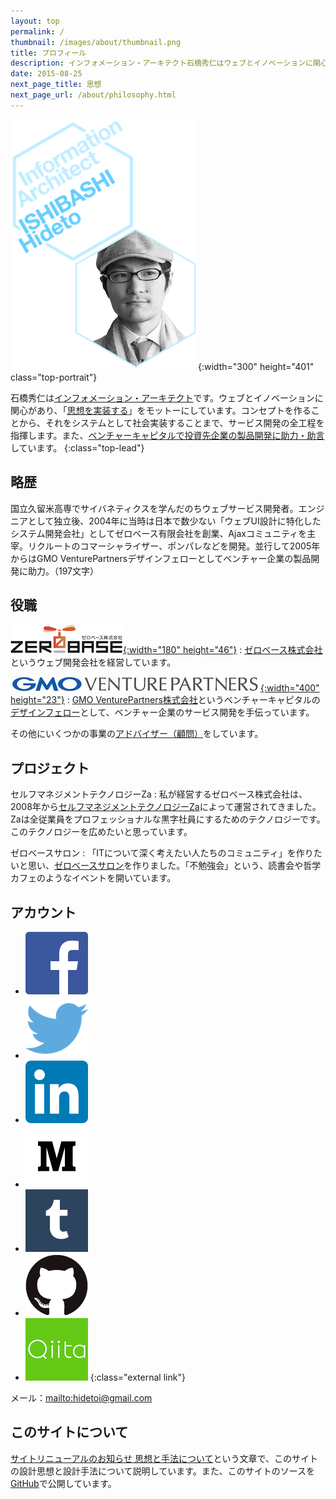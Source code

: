 ```yaml
---
layout: top
permalink: /
thumbnail: /images/about/thumbnail.png
title: プロフィール
description: インフォメーション・アーキテクト石橋秀仁はウェブとイノベーションに関心があり、「思想を実装する」をモットーにしています。
date: 2015-08-25
next_page_title: 思想
next_page_url: /about/philosophy.html
---
```


![Hideto Ishibashi, Information Architect](/images/about/2015-01-14-profile/title_portrait.png){:width="300" height="401" class="top-portrait"}

石橋秀仁は[インフォメーション・アーキテクト][information-architect]です。ウェブとイノベーションに関心があり、「[思想を実装する][philosophy]」をモットーにしています。コンセプトを作ることから、それをシステムとして社会実装することまで、サービス開発の全工程を指揮します。また、[ベンチャーキャピタルで投資先企業の製品開発に助力・助言][venture-consulting]しています。
{:class="top-lead"}

[information-architect]: /blog/2014/04/25/future-of-information-architect.html
[philosophy]: /about/philosophy.html
[venture-consulting]: /blog/2015/08/03/consulting-for-startups.html


## 略歴

国立久留米高専でサイバネティクスを学んだのちウェブサービス開発者。エンジニアとして独立後、2004年に当時は日本で数少ない「ウェブUI設計に特化したシステム開発会社」としてゼロベース有限会社を創業、Ajaxコミュニティを主宰。リクルートのコマーシャライザー、ポンパレなどを開発。並行して2005年からはGMO VenturePartnersデザインフェローとしてベンチャー企業の製品開発に助力。（197文字）


## 役職

[![ゼロベース株式会社のロゴ](/images/about/2015-01-14-profile/zerobase.png){:width="180" height="46"}][zerobase]
: [ゼロベース株式会社][zerobase]というウェブ開発会社を経営しています。

[![GMO VenturePartners株式会社のロゴ](/images/about/2015-01-14-profile/gmovp.jpg){:width="400" height="23"}][gmo-vp]
: [GMO VenturePartners株式会社][gmo-vp]というベンチャーキャピタルの[デザインフェロー][design-fellow]として、ベンチャー企業のサービス開発を手伝っています。

その他にいくつかの事業の[アドバイザー（顧問）][advisory]をしています。

[zerobase]: http://zerobase.jp/
[gmo-vp]: http://www.gmo-vp.com/
[design-fellow]: /blog/2014/12/01/design-fellow-at-venture-capital.html
[advisory]: /about/advice.html


## プロジェクト

セルフマネジメントテクノロジーZa
: 私が経営するゼロベース株式会社は、2008年から[セルフマネジメントテクノロジーZa][za]によって運営されてきました。Zaは全従業員をプロフェッショナルな黒字社員にするためのテクノロジーです。このテクノロジーを広めたいと思っています。

ゼロベースサロン
: 「ITについて深く考えたい人たちのコミュニティ」を作りたいと思い、[ゼロベースサロン][salon]を作りました。「不勉強会」という、読書会や哲学カフェのようなイベントを開いています。

[za]: http://www.zerobase.jp/za/
[salon]: http://www.zerobase.jp/salon/


## アカウント

- <a href="https://www.facebook.com/ishibashi.hideto"><img alt="Facebook" src="/images/about/2015-01-14-profile/FB-f-Logo__blue_100.png"></a>
- <a href="https://twitter.com/zerobase"><img alt="Twitter" src="/images/about/2015-01-14-profile/Twitter_logo_blue.png"></a>
- <a href="https://www.linkedin.com/in/ishibashihideto"><img alt="LinkedIn" src="/images/about/2015-01-14-profile/LinkedIn-InBug-2CRev.png"></a>
- <a href="http://medium.com/@zerobase/"><img alt="Medium" src="/images/about/2015-01-14-profile/Medium-logo-dark100.png"></a>
- <a href="http://ishibashi.tumblr.com/"><img alt="Tumblr" src="/images/about/2015-01-14-profile/tumblr_logo_white_blue.png"></a>
- <a href="https://github.com/zerobase"><img alt="GitHub" src="/images/about/2015-01-14-profile/GitHub-Mark.png"></a>
- <a href="http://qiita.com/zerobase"><img alt="Qiita" src="/images/about/2015-01-14-profile/Qiita.png"></a>
{:class="external link"}

メール：<mailto:hidetoi@gmail.com>


## このサイトについて

[サイトリニューアルのお知らせ 思想と手法について][site-renewal]という文章で、このサイトの設計思想と設計手法について説明しています。また、このサイトのソースを[GitHub][my-github]で公開しています。

[site-renewal]: /activity/2015/02/18/redesigned.html
[my-github]: https://github.com/zerobase/zerobase.github.io
